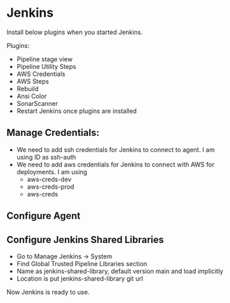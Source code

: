 # Jenkins

Install below plugins when you started Jenkins.


Plugins:

* Pipeline stage view
* Pipeline Utility Steps
* AWS Credentials
* AWS Steps
* Rebuild
* Ansi Color
* SonarScanner
* Restart Jenkins once plugins are installed

## Manage Credentials:
* We need to add ssh credentials for Jenkins to connect to agent. I am using ID as ssh-auth
* We need to add aws credentials for Jenkins to connect with AWS for deployments. I am using
    - aws-creds-dev 
    - aws-creds-prod
    - aws-creds

## Configure Agent
## Configure Jenkins Shared Libraries
* Go to Manage Jenkins -> System
* Find Global Trusted Pipeline Libraries section
* Name as jenkins-shared-library, default version main and load implicitly
* Location is put jenkins-shared-library git url

Now Jenkins is ready to use.